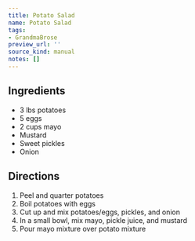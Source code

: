 ```yaml
---
title: Potato Salad
name: Potato Salad
tags:
- GrandmaBrose
preview_url: ''
source_kind: manual
notes: []
---
```


## Ingredients
- 3 lbs potatoes
- 5 eggs
- 2 cups mayo
- Mustard
- Sweet pickles
- Onion


## Directions
1. Peel and quarter potatoes
2. Boil potatoes with eggs
3. Cut up and mix potatoes/eggs, pickles, and onion
4. In a small bowl, mix mayo, pickle juice, and mustard
5. Pour mayo mixture over potato mixture
